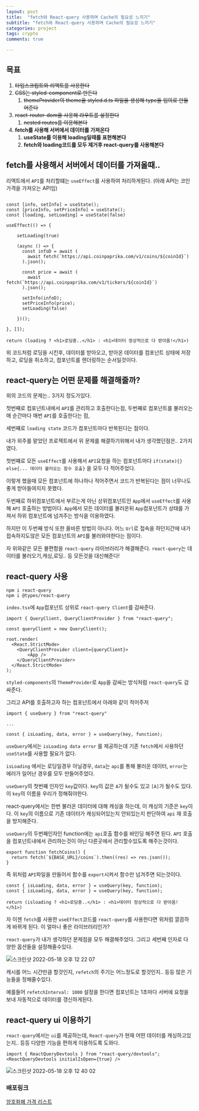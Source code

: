 ```yaml
---
layout: post
title:  "fetch와 React-query 사용하며 Cache의 필요성 느끼기"
subtitle: "fetch와 React-query 사용하며 Cache의 필요성 느끼기"
categories: project
tags: crypto
comments: true

---
```


## 목표

1. ~~타입스크립트와 리액트를 사용한다~~
2. ~~CSS는 styled-component로 만든다~~
   1. ~~themeProvider의 theme을 styled.d.ts 파일을 생성해 type을 임의로 만들어준다~~
3. ~~react-router-dom을 사용해 라우트를 설정한다~~
   1. ~~nested routes를 이용해본다~~
4. **fetch를 사용해 서버에서 데이터를 가져온다**
   1. **useState를 이용해 loading일때를 표현해본다**
   2. **fetch와 loading코드를 모두 제거후 react-query를 사용해본다**

## fetch를 사용해서 서버에서 데이터를 가져올때..

리액트에서 `API`를 처리할떄는 `useEffect`를 사용하여 처리하게된다. (아래 API는 코인 가격을 가져오는 API임)

```

const [info, setInfo] = useState();
const [priceInfo, setPriceInfo] = useState();
const [loading, setLoading] = useState(false)

useEffect(() => {
    
    setLoading(true)

    (async () => {
      const infoD = await (
        await fetch(`https://api.coinpaprika.com/v1/coins/${coinId}`)
      ).json();

      const price = await (
        await fetch(`https://api.coinpaprika.com/v1/tickers/${coinId}`)
      ).json();

      setInfo(infoD);
      setPriceInfo(price);
      setLoading(false)

    })();

}, []);

return (loading ? <h1>로딩중..</h1> : <h1>데이터 정상적으로 다 받아옴!</h1>)
```

위 코드처럼 로딩을 시킨후, 데이터를 받아오고, 받아온 데이터를 컴포넌트 상태에 저장하고, 로딩을 취소하고, 컴포넌트를 렌더링하는 순서일것이다.


## react-query는 어떤 문제를 해결해줄까?

위의 코드의 문제는.. 3가지 정도가있다. 

첫번째로 컴포넌트내에서 `API`를 관리하고 호출한다는점, 두번쨰로 컴포넌트를 불러오는 매 순간마다 매번 `API`를 호출한다는 점, 

세번쨰로 `loading state` 코드가 컴포넌트마다 반복된다는 점이다.

내가 외주를 맡았던 프로젝트에서 위 문제를 해결하기위해서 내가 생각했던점은.. 2가지였다.

첫번쨰로 모든 `useEffect`를 사용해서 `API`요청을 하는 컴포넌트마다 `if(state){} else{... 데이터 불러오는 함수 호출}` 을 모두 다 적어주었다.

이렇게 했을때 모든 컴포넌트에 하나하나 적어주면서 코드가 반복된다는 점이 너무나도 좋게 받아들여지지 못했다.

두번쨰로 하위컴포넌트에서 부르는게 아닌 상위컴포넌트인 `App`에서 `useEffect`를 사용해 `API` 호출하는 방법이다. `App`에서 모든 데이터를 불러온뒤 `App`컴포넌트가 상태를 가져서 하위 컴포넌트에 넘겨주는 방식을 이용하였다.

하지만 이 두번째 방식 또한 올바른 방법이 아니다. 어느 `Url`로 접속을 하던지간에 내가 접속하지도않은 모든 컴포넌트의 `API`를 불러와야한다는 점이다.

자 위와같은 모든 불편함을 `react-query` 라이브러리가 해결해준다. `react-query`는 데이터를 불러오기,캐싱,로딩.. 등 모든것을 대신해준다!

## react-query 사용

```
npm i react-query
npm i @types/react-query
```

`index.tsx`에 `App`컴포넌트 상위로 `react-query Client`를 감싸준다.

```
import { QueryClient, QueryClientProvider } from "react-query";

const queryClient = new QueryClient();

root.render(
  <React.StrictMode>
    <QueryClientProvider client={queryClient}>
        <App />
    </QueryClientProvider>
  </React.StrictMode>
);
```

`styled-components`의 `ThemeProvider`로 `App`을 감싸는 방식처럼 `react-query`도 감싸준다.

그리고 API를 호출하고자 하는 컴포넌트에서 아래와 같이 적어주저

```
import { useQuery } from "react-query"

...

const { isLoading, data, error } = useQuery(key, function);
```

`useQuery`에서는 `isLoading data error` 를 제공하는데 기존 `fetch`에서 사용하던 `useState`를 사용할 필요가 없다.

`isLoading` 에서는 로딩일경우 아닐경우, `data`는 `api`를 통해 불러온 데이터, `error`는 에러가 일어난 경우를 모두 만들어주었다.

`useQuery`의 첫번쨰 인자인 `key`값이다. `key`의 값은 `A`가 될수도 있고 `[A]`가 될수도 있다. 이 `key`의 이름을 우리가 정해줘야한다.

react-query에서는 한번 불러온 데이터에 대해 캐싱을 하는데, 이 캐싱의 기준은 `key`이다. 이 `key`의 이름으로 기존 데이터가 캐싱되어있는지 안되있는지 판단하여 `api` 재 호출을 방지해준다.

`useQuery`의 두번째인자인 function에는 `api`호출 함수를 바인딩 해주면 된다. `API` 호출을 컴포넌트내에서 관리하는것이 아닌 다른곳에서 관리할수있도록 해주는것이다.

```
export function fetchCoins() {
  return fetch(`${BASE_URL}/coins`).then((res) => res.json());
}
```

즉 위처럼 `API`파일을 만들어서 함수를 `export`시켜서 함수만 넘겨주면 되는것이다. 

```
const { isLoading, data, error } = useQuery(key, function);
const { isLoading, data, error } = useQuery(key, function); 

return (isloading ? <h1>로딩중..</h1> : <h1>데이터 정상적으로 다 받아옴!</h1>)
```

자 이젠 `fetch`를 사용한 `useEffect`코드를 `react-query`를 사용한다면 위처럼 깔끔하게 바뀌게 된다. 이 얼마나 좋은 라이브러리인가?

`react-query`가 내가 생각하던 문제점을 모두 해결해주었다. 그리고 세번째 인자로 다양한 옵션들을 설정해줄수있다.

![스크린샷 2022-05-18 오후 12 22 07](https://user-images.githubusercontent.com/56789064/168950605-f0b1354b-9d2e-4747-97e6-2e83b7a4bb5e.png)

캐시를 어느 시간만큼 할것인지, `refetch`의 주기는 어느정도로 할것인지.. 등등 많은 기능들을 정해줄수있다.

예를들어 `refetchInterval: 1000` 설정을 한다면 컴포넌트는 1초마다 서버에 요청을보내 자동적으로 데이터를 갱신하게된다.

## react-query ui 이용하기

`react-query`에서는 `ui`를 제공하는데, `React-query`가 현재 어떤 데이터를 캐싱하고있는지.. 등등 다양한 기능을 편하게 이용하도록 도와다.

```
import { ReactQueryDevtools } from "react-query/devtools";
<ReactQueryDevtools initialIsOpen={true} /> 
```

![스크린샷 2022-05-18 오후 12 40 02](https://user-images.githubusercontent.com/56789064/168952467-e31b7c72-466b-4f0d-af51-55ff5cc73005.png)

### 배포링크
[암호화폐 가격 리스트](https://erurang.github.io/crypto_tracker)